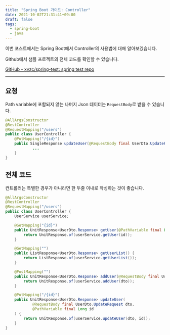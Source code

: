 ```yaml
---
title: "Spring Boot 가이드: Controller"
date: 2021-10-02T21:31:41+09:00
draft: false
tags:
  - spring-boot
  - java
---
```

이번 포스트에서는 Spring Boot에서 Controller의 사용법에 대해 알아보겠습니다.
<!--more-->
Github에서 샘플 프로젝트의 전체 코드를 확인할 수 있습니다.

[GitHub - xvzc/spring-test: spring test repo](https://github.com/xvzc/spring-test)

---

## 요청

Path variable에 포함되지 않는 나머지 Json 데이터는 `RequestBody`로 받을 수 있습니다.

```java
@AllArgsConstructor
@RestController
@RequestMapping("/users")
public class UserController {
    @PutMapping("/{id}")
    public SingleResponse updateUser(@RequestBody final UserDto.UpdateRequest dto, @PathVariable final Long id) {
			...
    }
}
```

## 전체 코드

컨트롤러는 특별한 경우가 아니라면 한 두줄 이내로 작성하는 것이 좋습니다.

```java
@AllArgsConstructor
@RestController
@RequestMapping("/users")
public class UserController {
    UserService userService;

    @GetMapping("{id}")
    public UnitResponse<UserDto.Response> getUser(@PathVariable final Long id) {
        return UnitResponse.of(userService.getUser(id));
    }

    @GetMapping("")
    public ListResponse<UserDto.Response> getUserList() {
        return ListResponse.of(userService.getUserList());
    }

    @PostMapping("")
    public UnitResponse<UserDto.Response> addUser(@RequestBody final UserDto.AddRequest dto) {
        return UnitResponse.of(userService.addUser(dto));
    }

    @PutMapping("/{id}")
    public UnitResponse<UserDto.Response> updateUser(
            @RequestBody final UserDto.UpdateRequest dto,
            @PathVariable final Long id
    ) {
        return UnitResponse.of(userService.updateUser(dto, id));
    }
}
```